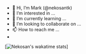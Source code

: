 - 👋 Hi, I’m Mark (@nekosantk)
- 👀 I’m interested in ...
- 🌱 I’m currently learning ...
- 💞️ I’m looking to collaborate on ...
- 📫 How to reach me ...
- 
[![Nekosan's wakatime stats](https://github-readme-stats.vercel.app/api/wakatime?username=nekosantk)]
